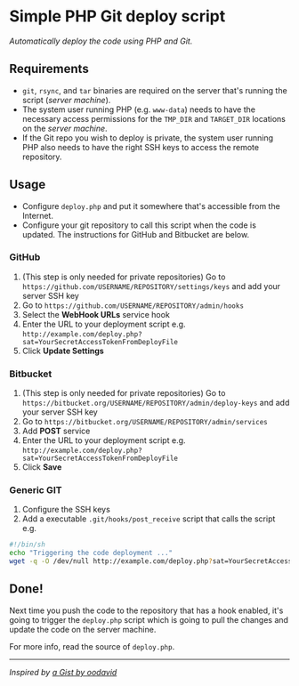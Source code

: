 # Simple PHP Git deploy script
_Automatically deploy the code using PHP and Git._

## Requirements

* `git`, `rsync`, and `tar` binaries are required on the server that's running the script (_server machine_).
* The system user running PHP (e.g. `www-data`) needs to have the necessary access permissions for the `TMP_DIR` and `TARGET_DIR` locations on the _server machine_.
* If the Git repo you wish to deploy is private, the system user running PHP also needs to have the right SSH keys to access the remote repository.

## Usage

 * Configure `deploy.php` and put it somewhere that's accessible from the Internet.
 * Configure your git repository to call this script when the code is updated. The instructions for GitHub and Bitbucket are below.

### GitHub

 1. (This step is only needed for private repositories) Go to `https://github.com/USERNAME/REPOSITORY/settings/keys` and add your server SSH key
 1. Go to `https://github.com/USERNAME/REPOSITORY/admin/hooks`
 1. Select the **WebHook URLs** service hook
 1. Enter the URL to your deployment script e.g. `http://example.com/deploy.php?sat=YourSecretAccessTokenFromDeployFile`
 1. Click **Update Settings**

### Bitbucket

 1. (This step is only needed for private repositories) Go to `https://bitbucket.org/USERNAME/REPOSITORY/admin/deploy-keys` and add your server SSH key
 1. Go to `https://bitbucket.org/USERNAME/REPOSITORY/admin/services`
 1. Add **POST** service
 1. Enter the URL to your deployment script e.g. `http://example.com/deploy.php?sat=YourSecretAccessTokenFromDeployFile`
 1. Click **Save**

### Generic GIT

 1. Configure the SSH keys
 1. Add a executable `.git/hooks/post_receive` script that calls the script e.g.

```sh
#!/bin/sh
echo "Triggering the code deployment ..."
wget -q -O /dev/null http://example.com/deploy.php?sat=YourSecretAccessTokenFromDeployFile
```

## Done!

Next time you push the code to the repository that has a hook enabled, it's going to trigger the `deploy.php` script which is going to pull the changes and update the code on the server machine.

For more info, read the source of `deploy.php`.

---

_Inspired by [a Gist by oodavid](https://gist.github.com/1809044)_
